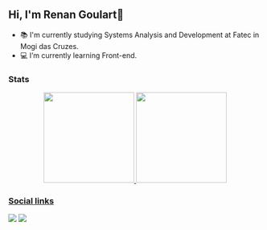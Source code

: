 ## Hi, I'm Renan Goulart👋

- 📚 I'm currently studying Systems Analysis and Development at Fatec in Mogi das Cruzes.
- 💻 I’m currently learning Front-end.

### Stats

<div align="center">
  <a href="https://github.com/RenanGoulart">
  <img height="180em" src="https://github-readme-stats.vercel.app/api?username=RenanGoulart&show_icons=true&theme=github_dark&include_all_commits=true&count_private=true"/>
  <img height="180em" src="https://github-readme-stats.vercel.app/api/top-langs/?username=RenanGoulart&layout=compact&langs_count=7&theme=github_dark"/>
</div>

### Social links
  
<div>
  <a href="https://github.com/RenanGoulart">
    <a href="https://www.linkedin.com/in/renan-goulart-b584b11a9/"><img src="https://img.shields.io/badge/LinkedIn-0077B5?style=for-the-badge&logo=linkedin&logoColor=white"/></a>
  <a href="mailto:renan.goulart4@gmail.com"><img src="https://img.shields.io/badge/Gmail-D14836?style=for-the-badge&logo=gmail&logoColor=white"/></a>
</div>

